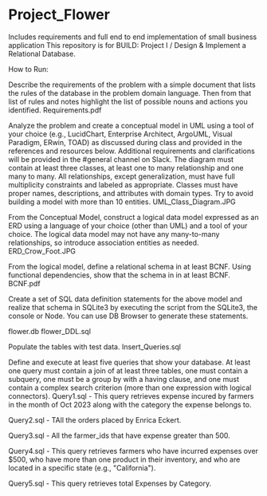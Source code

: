 # Project_Flower
Includes requirements and full end to end implementation of small business application
This repository is for BUILD: Project I / Design & Implement a Relational Database.

How to Run:

Describe the requirements of the problem with a simple document that lists the rules of the database in the problem domain language. Then from that list of rules and notes highlight the list of possible nouns and actions you identified.
Requirements.pdf

Analyze the problem and create a conceptual model in UML using a tool of your choice (e.g., LucidChart, Enterprise Architect, ArgoUML, Visual Paradigm, ERwin, TOAD) as discussed during class and provided in the references and resources below. Additional requirements and clarifications will be provided in the #general channel on Slack. The diagram must contain at least three classes, at least one to many relationship and one many to many. All relationships, except generalization, must have full multiplicity constraints and labeled as appropriate. Classes must have proper names, descriptions, and attributes with domain types. Try to avoid building a model with more than 10 entities.
UML_Class_Diagram.JPG

From the Conceptual Model, construct a logical data model expressed as an ERD using a language of your choice (other than UML) and a tool of your choice. The logical data model may not have any many-to-many relationships, so introduce association entities as needed.
ERD_Crow_Foot.JPG

From the logical model, define a relational schema in at least BCNF. Using functional dependencies, show that the schema in in at least BCNF.
BCNF.pdf

Create a set of SQL data definition statements for the above model and realize that schema in SQLite3 by executing the script from the SQLite3, the console or Node. You can use DB Browser to generate these statements.

flower.db
flower_DDL.sql

Populate the tables with test data.
Insert_Queries.sql

Define and execute at least five queries that show your database. At least one query must contain a join of at least three tables, one must contain a subquery, one must be a group by with a having clause, and one must contain a complex search criterion (more than one expression with logical connectors).
Query1.sql - This query retrieves expense incured by farmers in the month of Oct 2023 along with the category the expense belongs to.

Query2.sql - TAll the orders placed by Enrica Eckert.

Query3.sql - All the farmer_ids that have expense greater than 500.

Query4.sql - This query retrieves farmers who have incurred expenses over $500, who have more than one product in their inventory, and who are located in a specific state (e.g., "California").

Query5.sql - This query retrieves total Expenses by Category.
